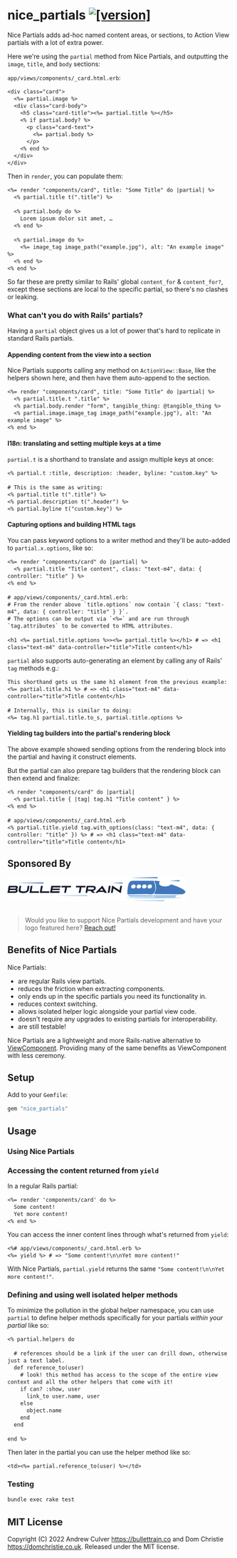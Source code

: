 # nice_partials [![[version]](https://badge.fury.io/rb/nice_partials.svg)](https://badge.fury.io/rb/nice_partials)

Nice Partials adds ad-hoc named content areas, or sections, to Action View partials with a lot of extra power.

Here we're using the `partial` method from Nice Partials, and outputting the `image`, `title`, and `body` sections:

`app/views/components/_card.html.erb`:
```html+erb
<div class="card">
  <%= partial.image %>
  <div class="card-body">
    <h5 class="card-title"><%= partial.title %></h5>
    <% if partial.body? %>
      <p class="card-text">
        <%= partial.body %>
      </p>
    <% end %>
  </div>
</div>
```

Then in `render`, you can populate them:

```html+erb
<%= render "components/card", title: "Some Title" do |partial| %>
  <% partial.title t(".title") %>

  <% partial.body do %>
    Lorem ipsum dolor sit amet, …
  <% end %>

  <% partial.image do %>
    <%= image_tag image_path("example.jpg"), alt: "An example image" %>
  <% end %>
<% end %>
```

So far these are pretty similar to Rails' global `content_for` & `content_for?`, except these sections are local to the specific partial, so there's no clashes or leaking.

### What can't you do with Rails' partials?

Having a `partial` object gives us a lot of power that's hard to replicate in standard Rails partials.

#### Appending content from the view into a section

Nice Partials supports calling any method on `ActionView::Base`, like the helpers shown here, and then have them auto-append to the section.

```html+erb
<%= render "components/card", title: "Some Title" do |partial| %>
  <% partial.title.t ".title" %>
  <% partial.body.render "form", tangible_thing: @tangible_thing %>
  <% partial.image.image_tag image_path("example.jpg"), alt: "An example image" %>
<% end %>
```

#### I18n: translating and setting multiple keys at a time

`partial.t` is a shorthand to translate and assign multiple keys at once:

```html+erb
<% partial.t :title, description: :header, byline: "custom.key" %>

# This is the same as writing:
<% partial.title t(".title") %>
<% partial.description t(".header") %>
<% partial.byline t("custom.key") %>
```

#### Capturing options and building HTML tags

You can pass keyword options to a writer method and they'll be auto-added to `partial.x.options`, like so:

```html+erb
<%= render "components/card" do |partial| %>
  <% partial.title "Title content", class: "text-m4", data: { controller: "title" } %>
<% end %>

# app/views/components/_card.html.erb:
# From the render above `title.options` now contain `{ class: "text-m4", data: { controller: "title" } }`.
# The options can be output via `<%=` and are run through `tag.attributes` to be converted to HTML attributes.

<h1 <%= partial.title.options %>><%= partial.title %></h1> # => <h1 class="text-m4" data-controller="title">Title content</h1>
```

`partial` also supports auto-generating an element by calling any of Rails' `tag` methods e.g.:

```html+erb
This shorthand gets us the same h1 element from the previous example:
<%= partial.title.h1 %> # => <h1 class="text-m4" data-controller="title">Title content</h1>

# Internally, this is similar to doing:
<%= tag.h1 partial.title.to_s, partial.title.options %>
```

#### Yielding tag builders into the partial's rendering block

The above example showed sending options from the rendering block into the partial and having it construct elements.

But the partial can also prepare tag builders that the rendering block can then extend and finalize:

```html+erb
<% render "components/card" do |partial|
  <% partial.title { |tag| tag.h1 "Title content" } %>
<% end %>

# app/views/components/_card.html.erb
<% partial.title.yield tag.with_options(class: "text-m4", data: { controller: "title" }) %> # => <h1 class="text-m4" data-controller="title">Title content</h1>
```

## Sponsored By

<a href="https://bullettrain.co" target="_blank">
  <img src="https://github.com/CanCanCommunity/cancancan/raw/develop/logo/bullet_train.png" alt="Bullet Train" width="400"/>
</a>
<br/>
<br/>

> Would you like to support Nice Partials development and have your logo featured here? [Reach out!](http://twitter.com/andrewculver)


## Benefits of Nice Partials

Nice Partials:

  - are regular Rails view partials.
  - reduces the friction when extracting components.
  - only ends up in the specific partials you need its functionality in.
  - reduces context switching.
  - allows isolated helper logic alongside your partial view code.
  - doesn't require any upgrades to existing partials for interoperability.
  - are still testable!

Nice Partials are a lightweight and more Rails-native alternative to [ViewComponent](http://viewcomponent.org). Providing many of the same benefits as ViewComponent with less ceremony.

## Setup

Add to your `Gemfile`:

```ruby
gem "nice_partials"
```

## Usage

### Using Nice Partials

### Accessing the content returned from `yield`

In a regular Rails partial:

```html+erb
<%= render 'components/card' do %>
  Some content!
  Yet more content!
<% end %>
```

You can access the inner content lines through what's returned from `yield`:

```html+erb
<%# app/views/components/_card.html.erb %>
<%= yield %> # => "Some content!\n\nYet more content!"
```

With Nice Partials, `partial.yield` returns the same `"Some content!\n\nYet more content!"`.

### Defining and using well isolated helper methods

To minimize the pollution in the global helper namespace, you can use `partial` to define helper methods specifically for your partials _within your partial_ like so:

```html+erb
<% partial.helpers do

  # references should be a link if the user can drill down, otherwise just a text label.
  def reference_to(user)
    # look! this method has access to the scope of the entire view context and all the other helpers that come with it!
    if can? :show, user
      link_to user.name, user
    else
      object.name
    end
  end

end %>
```

Then later in the partial you can use the helper method like so:

```html+erb
<td><%= partial.reference_to(user) %></td>
```

### Testing

```sh
bundle exec rake test
```

## MIT License

Copyright (C) 2022 Andrew Culver <https://bullettrain.co> and Dom Christie <https://domchristie.co.uk>. Released under the MIT license.
